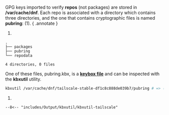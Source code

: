 GPG keys imported to verify **repos** (not packages) are stored in **/var/cache/dnf**.
Each repo is associated with a directory which contains three directories, and the one that contains cryptographic files is named **pubring**: (1).
{ .annotate }

1. 
``` hl_lines="3"
.
├── packages
├── pubring
└── repodata

4 directories, 0 files
```

One of these files, pubring.kbx, is a [**keybox file**](#keybox) and can be inspected with the **kbxutil** utility.

```sh
kbxutil /var/cache/dnf/tailscale-stable-df1c8c888de039b7/pubring # => (1)
```

1. 
```
--8<-- "includes/Output/kbxutil/kbxutil-tailscale"
```

